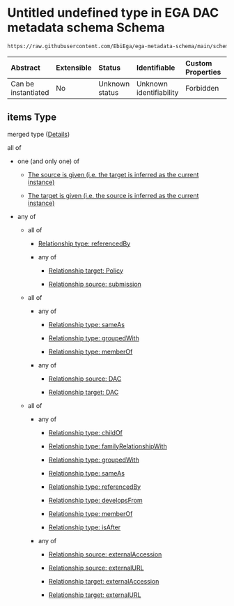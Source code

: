 # Untitled undefined type in EGA DAC metadata schema Schema

```txt
https://raw.githubusercontent.com/EbiEga/ega-metadata-schema/main/schemas/EGA.DAC.json#/properties/dacRelationships/items
```



| Abstract            | Extensible | Status         | Identifiable            | Custom Properties | Additional Properties | Access Restrictions | Defined In                                                             |
| :------------------ | :--------- | :------------- | :---------------------- | :---------------- | :-------------------- | :------------------ | :--------------------------------------------------------------------- |
| Can be instantiated | No         | Unknown status | Unknown identifiability | Forbidden         | Allowed               | none                | [EGA.DAC.json\*](../../../schemas/EGA.DAC.json "open original schema") |

## items Type

merged type ([Details](ega-properties-dac-relationships-items.md))

all of

*   one (and only one) of

    *   [The source is given (i.e. the target is inferred as the current instance)](ega-4-defs-ega-relationships-object-oneof-the-source-is-given-ie-the-target-is-inferred-as-the-current-instance.md "check type definition")

    *   [The target is given (i.e. the source is inferred as the current instance)](ega-4-defs-ega-relationships-object-oneof-the-target-is-given-ie-the-source-is-inferred-as-the-current-instance.md "check type definition")

*   any of

    *   all of

        *   [Relationship type: referencedBy](ega-4-defs-relationship-type-referencedby.md "check type definition")

        *   any of

            *   [Relationship target: Policy](ega-4-defs-relationship-target-policy.md "check type definition")

            *   [Relationship source: submission](ega-4-defs-relationship-source-submission.md "check type definition")

    *   all of

        *   any of

            *   [Relationship type: sameAs](ega-4-defs-relationship-type-sameas.md "check type definition")

            *   [Relationship type: groupedWith](ega-4-defs-relationship-type-groupedwith.md "check type definition")

            *   [Relationship type: memberOf](ega-4-defs-relationship-type-memberof.md "check type definition")

        *   any of

            *   [Relationship source: DAC](ega-4-defs-relationship-source-dac.md "check type definition")

            *   [Relationship target: DAC](ega-4-defs-relationship-target-dac.md "check type definition")

    *   all of

        *   any of

            *   [Relationship type: childOf](ega-4-defs-relationship-type-childof.md "check type definition")

            *   [Relationship type: familyRelationshipWith](ega-4-defs-relationship-type-familyrelationshipwith.md "check type definition")

            *   [Relationship type: groupedWith](ega-4-defs-relationship-type-groupedwith.md "check type definition")

            *   [Relationship type: sameAs](ega-4-defs-relationship-type-sameas.md "check type definition")

            *   [Relationship type: referencedBy](ega-4-defs-relationship-type-referencedby.md "check type definition")

            *   [Relationship type: developsFrom](ega-4-defs-relationship-type-developsfrom.md "check type definition")

            *   [Relationship type: memberOf](ega-4-defs-relationship-type-memberof.md "check type definition")

            *   [Relationship type: isAfter](ega-4-defs-relationship-type-isafter.md "check type definition")

        *   any of

            *   [Relationship source: externalAccession](ega-4-defs-relationship-source-externalaccession.md "check type definition")

            *   [Relationship source: externalURL](ega-4-defs-relationship-source-externalurl.md "check type definition")

            *   [Relationship target: externalAccession](ega-4-defs-relationship-target-externalaccession.md "check type definition")

            *   [Relationship target: externalURL](ega-4-defs-relationship-target-externalurl.md "check type definition")
